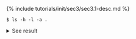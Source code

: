 {% include tutorials/init/sec3/sec3.1-desc.md %}
```
$ ls -h -l -a .
```
<details><summary markdown="span">See result</summary>

```
$ ls -h -l -a .
total 16
drwxr-xr-x  9 bpuchala  staff   288B Aug  4 22:58 .
drwxr-xr-x  5 bpuchala  staff   160B Aug  4 22:58 ..
drwxr-xr-x  4 bpuchala  staff   128B Aug  4 22:59 .casm
-rw-r--r--  1 bpuchala  staff   1.1K Aug  4 22:59 LOG
drwxr-xr-x  3 bpuchala  staff    96B Aug  4 22:58 basis_sets
drwxr-xr-x  3 bpuchala  staff    96B Aug  4 22:58 cluster_expansions
-rw-r--r--  1 bpuchala  staff   815B Aug  7 08:55 prim.json
drwxr-xr-x  5 bpuchala  staff   160B Aug  4 22:58 symmetry
drwxr-xr-x  3 bpuchala  staff    96B Aug  4 22:58 training_data
```
</details>
<br>
